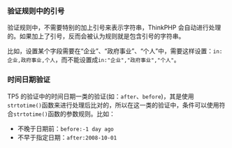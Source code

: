 ### 验证规则中的引号

验证规则中，不需要特别的加上引号来表示字符串，ThinkPHP 会自动进行处理的。如果加上了引号，反而会被认为规则就是包含引号的字符串。

比如，设置某个字段需要在“企业”、“政府事业”、“个人”中，需要这样设置：`in:企业,政府事业,个人`，而不能设置成`in:"企业","政府事业","个人"`。

### 时间日期验证

TP5 的验证中的时间日期一类的验证(如：`after`、`before`)，其是使用`strtotime()`函数来进行处理后比对的，所以在这一类的验证中，条件可以使用符合`strtotime()`函数的参数规则。比如：

* 不晚于日期前：`before:-1 day ago`
* 不早于指定日期：`after:2008-10-01`


